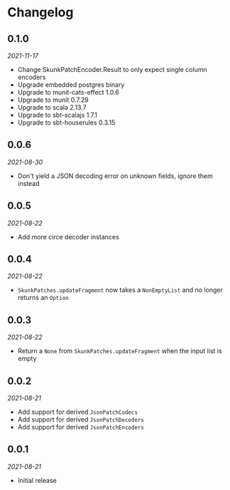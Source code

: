 # Changelog

## 0.1.0

_2021-11-17_

 * Change SkunkPatchEncoder.Result to only expect single column encoders
 * Upgrade embedded postgres binary
 * Upgrade to munit-cats-effect 1.0.6
 * Upgrade to munit 0.7.29
 * Upgrade to scala 2.13.7
 * Upgrade to sbt-scalajs 1.7.1
 * Upgrade to sbt-houserules 0.3.15

## 0.0.6

_2021-08-30_

 * Don't yield a JSON decoding error on unknown fields, ignore them instead

## 0.0.5

_2021-08-22_

 * Add more circe decoder instances

## 0.0.4

_2021-08-22_

 * `SkunkPatches.updateFragment` now takes a `NonEmptyList` and no longer returns an `Option`

## 0.0.3

_2021-08-22_

 * Return a `None` from `SkunkPatches.updateFragment` when the input list is empty

## 0.0.2

_2021-08-21_

 * Add support for derived `JsonPatchCodecs`
 * Add support for derived `JsonPatchDecoders`
 * Add support for derived `JsonPatchEncoders`

## 0.0.1

_2021-08-21_

 * Initial release